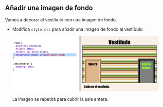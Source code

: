 ## Añadir una imagen de fondo

Vamos a decorar el vestíbulo con una imagen de fondo.

+  Modifica `style.css` para añadir una imagen de fondo al vestíbulo:

	![screenshot](images/rooms-hall-decorated.png)

	La imagen se repetirá para cubrir la sala entera.


